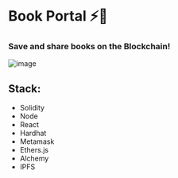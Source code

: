 # Book Portal ⚡📖
### Save and share books on the Blockchain!
![image](https://user-images.githubusercontent.com/34801285/139605496-4406cdb4-a93a-4e50-baea-336c2632584d.png)


## Stack:

- Solidity
- Node
- React
- Hardhat
- Metamask
- Ethers.js
- Alchemy
- IPFS
